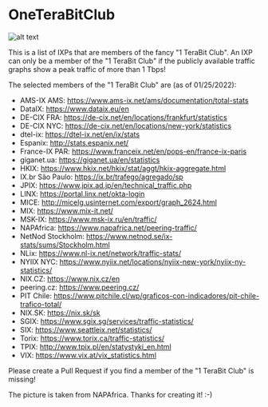 # OneTeraBitClub

![alt text](https://github.com/tking/OneTeraBitClub/blob/main/oneterabit.jpg?raw=true)

This is a list of IXPs that are members of the fancy "1 TeraBit Club". An IXP can only be a member of the "1 TeraBit Club" if the publicly available traffic graphs show a peak traffic of more than 1 Tbps!

The selected members of the "1 TeraBit Club" are (as of 01/25/2022):
* AMS-IX AMS: https://www.ams-ix.net/ams/documentation/total-stats
* DataIX: https://www.dataix.eu/en
* DE-CIX FRA: https://de-cix.net/en/locations/frankfurt/statistics
* DE-CIX NYC: https://de-cix.net/en/locations/new-york/statistics
* dtel-ix: https://dtel-ix.net/en/ix/stats
* Espanix: http://stats.espanix.net/
* France-IX PAR: https://www.franceix.net/en/pops-en/france-ix-paris
* giganet.ua: https://giganet.ua/en/statistics
* HKIX: https://www.hkix.net/hkix/stat/aggt/hkix-aggregate.html
* IX.br São Paulo: https://ix.br/trafego/agregado/sp
* JPIX: https://www.jpix.ad.jp/en/technical_traffic.php
* LINX: https://portal.linx.net/okta-login
* MICE: http://micelg.usinternet.com/export/graph_2624.html
* MIX: https://www.mix-it.net/
* MSK-IX: https://www.msk-ix.ru/en/traffic/
* NAPAfrica: https://www.napafrica.net/peering-traffic/
* NetNod Stockholm: https://www.netnod.se/ix-stats/sums/Stockholm.html
* NLix: https://www.nl-ix.net/network/traffic-stats/
* NYIIX NYC: https://www.nyiix.net/locations/nyiix-new-york/nyiix-ny-statistics/
* NIX.CZ: https://www.nix.cz/en
* peering.cz: https://www.peering.cz/
* PIT Chile: https://www.pitchile.cl/wp/graficos-con-indicadores/pit-chile-trafico-total/
* NIX.SK: https://nix.sk/sk
* SGIX: https://www.sgix.sg/services/traffic-statistics/
* SIX: https://www.seattleix.net/statistics/
* Torix: https://www.torix.ca/traffic-statistics/
* TPIX: http://www.tpix.pl/en/statystyki_en.html
* VIX: https://www.vix.at/vix_statistics.html

Please create a Pull Request if you find a member of the "1 TeraBit Club" is missing!

The picture is taken from NAPAfrica. Thanks for creating it! :-)
